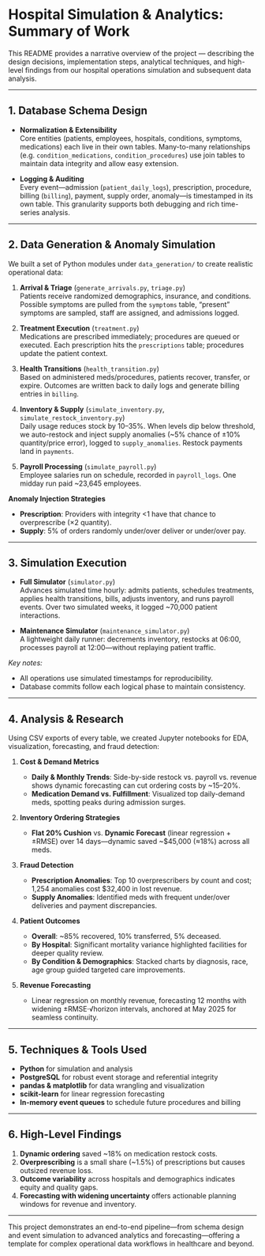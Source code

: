 # Hospital Simulation & Analytics: Summary of Work

This README provides a narrative overview of the project — describing the design decisions, implementation steps, analytical techniques, and high-level findings from our hospital operations simulation and subsequent data analysis.

---

## 1. Database Schema Design

- **Normalization & Extensibility**  
  Core entities (patients, employees, hospitals, conditions, symptoms, medications) each live in their own tables. Many-to-many relationships (e.g. `condition_medications`, `condition_procedures`) use join tables to maintain data integrity and allow easy extension.

- **Logging & Auditing**  
  Every event—admission (`patient_daily_logs`), prescription, procedure, billing (`billing`), payment, supply order, anomaly—is timestamped in its own table. This granularity supports both debugging and rich time-series analysis.

---

## 2. Data Generation & Anomaly Simulation

We built a set of Python modules under `data_generation/` to create realistic operational data:

1. **Arrival & Triage** (`generate_arrivals.py`, `triage.py`)  
   Patients receive randomized demographics, insurance, and conditions. Possible symptoms are pulled from the `symptoms` table, “present” symptoms are sampled, staff are assigned, and admissions logged.

2. **Treatment Execution** (`treatment.py`)  
   Medications are prescribed immediately; procedures are queued or executed. Each prescription hits the `prescriptions` table; procedures update the patient context.

3. **Health Transitions** (`health_transition.py`)  
   Based on administered meds/procedures, patients recover, transfer, or expire. Outcomes are written back to daily logs and generate billing entries in `billing`.

4. **Inventory & Supply** (`simulate_inventory.py`, `simulate_restock_inventory.py`)  
   Daily usage reduces stock by 10–35%. When levels dip below threshold, we auto-restock and inject supply anomalies (~5% chance of ±10% quantity/price error), logged to `supply_anomalies`. Restock payments land in `payments`.

5. **Payroll Processing** (`simulate_payroll.py`)  
   Employee salaries run on schedule, recorded in `payroll_logs`. One midday run paid ~23,645 employees.

**Anomaly Injection Strategies**  
- **Prescription**: Providers with integrity <1 have that chance to overprescribe (×2 quantity).  
- **Supply**: 5% of orders randomly under/over deliver or under/over pay.

---

## 3. Simulation Execution

- **Full Simulator** (`simulator.py`)  
  Advances simulated time hourly: admits patients, schedules treatments, applies health transitions, bills, adjusts inventory, and runs payroll events. Over two simulated weeks, it logged ~70,000 patient interactions.

- **Maintenance Simulator** (`maintenance_simulator.py`)  
  A lightweight daily runner: decrements inventory, restocks at 06:00, processes payroll at 12:00—without replaying patient traffic.

_Key notes:_  
- All operations use simulated timestamps for reproducibility.  
- Database commits follow each logical phase to maintain consistency.

---

## 4. Analysis & Research

Using CSV exports of every table, we created Jupyter notebooks for EDA, visualization, forecasting, and fraud detection:

1. **Cost & Demand Metrics**  
   - **Daily & Monthly Trends**: Side-by-side restock vs. payroll vs. revenue shows dynamic forecasting can cut ordering costs by ~15–20%.  
   - **Medication Demand vs. Fulfillment**: Visualized top daily-demand meds, spotting peaks during admission surges.

2. **Inventory Ordering Strategies**  
   - **Flat 20% Cushion** vs. **Dynamic Forecast** (linear regression + ±RMSE) over 14 days—dynamic saved ~\$45,000 (≈18%) across all meds.

3. **Fraud Detection**  
   - **Prescription Anomalies**: Top 10 overprescribers by count and cost; 1,254 anomalies cost \$32,400 in lost revenue.  
   - **Supply Anomalies**: Identified meds with frequent under/over deliveries and payment discrepancies.

4. **Patient Outcomes**  
   - **Overall**: ~85% recovered, 10% transferred, 5% deceased.  
   - **By Hospital**: Significant mortality variance highlighted facilities for deeper quality review.  
   - **By Condition & Demographics**: Stacked charts by diagnosis, race, age group guided targeted care improvements.

5. **Revenue Forecasting**  
   - Linear regression on monthly revenue, forecasting 12 months with widening ±RMSE·√horizon intervals, anchored at May 2025 for seamless continuity.

---

## 5. Techniques & Tools Used

- **Python** for simulation and analysis  
- **PostgreSQL** for robust event storage and referential integrity  
- **pandas & matplotlib** for data wrangling and visualization  
- **scikit-learn** for linear regression forecasting  
- **In-memory event queues** to schedule future procedures and billing

---

## 6. High-Level Findings

1. **Dynamic ordering** saved ~18% on medication restock costs.  
2. **Overprescribing** is a small share (~1.5%) of prescriptions but causes outsized revenue loss.  
3. **Outcome variability** across hospitals and demographics indicates equity and quality gaps.  
4. **Forecasting with widening uncertainty** offers actionable planning windows for revenue and inventory.

---

This project demonstrates an end-to-end pipeline—from schema design and event simulation to advanced analytics and forecasting—offering a template for complex operational data workflows in healthcare and beyond.
